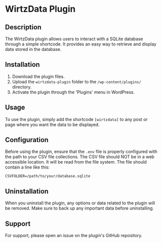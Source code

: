# WirtzData Plugin

## Description
The WirtzData plugin allows users to interact with a SQLite database through a simple shortcode. It provides an easy way to retrieve and display data stored in the database.

## Installation
1. Download the plugin files.
2. Upload the `wirtzdata-plugin` folder to the `/wp-content/plugins/` directory.
3. Activate the plugin through the 'Plugins' menu in WordPress.

## Usage
To use the plugin, simply add the shortcode `[wirtzdata]` to any post or page where you want the data to be displayed.

## Configuration
Before using the plugin, ensure that the `.env` file is properly configured with the path to your CSV file collections. The CSV file should NOT be in a web accessible location. It will be read from the file system. The file should contain a line like this:

```
CSVFOLDER=/path/to/your/database.sqlite
```

## Uninstallation
When you uninstall the plugin, any options or data related to the plugin will be removed. Make sure to back up any important data before uninstalling.

## Support
For support, please open an issue on the plugin's GitHub repository.